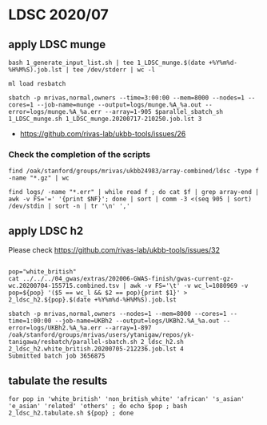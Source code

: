# LDSC 2020/07

## apply LDSC munge

```{bash}
bash 1_generate_input_list.sh | tee 1_LDSC_munge.$(date +%Y%m%d-%H%M%S).job.lst | tee /dev/stderr | wc -l

ml load resbatch

sbatch -p mrivas,normal,owners --time=3:00:00 --mem=8000 --nodes=1 --cores=1 --job-name=munge --output=logs/munge.%A_%a.out --error=logs/munge.%A_%a.err --array=1-905 $parallel_sbatch_sh 1_LDSC_munge.sh 1_LDSC_munge.20200717-210250.job.lst 3
```

- https://github.com/rivas-lab/ukbb-tools/issues/26

### Check the completion of the scripts

```
find /oak/stanford/groups/mrivas/ukbb24983/array-combined/ldsc -type f -name "*.gz" | wc
```

```
find logs/ -name "*.err" | while read f ; do cat $f | grep array-end | awk -v FS='=' '{print $NF}'; done | sort | comm -3 <(seq 905 | sort) /dev/stdin | sort -n | tr '\n' ','
```

## apply LDSC h2

Please check https://github.com/rivas-lab/ukbb-tools/issues/32

```{bash}

pop="white_british"
cat ../../../04_gwas/extras/202006-GWAS-finish/gwas-current-gz-wc.20200704-155715.combined.tsv | awk -v FS='\t' -v wc_l=1080969 -v pop=${pop} '($5 == wc_l && $2 == pop){print $1}' > 2_ldsc_h2.${pop}.$(date +%Y%m%d-%H%M%S).job.lst

sbatch -p mrivas,normal,owners --nodes=1 --mem=8000 --cores=1 --time=1:00:00 --job-name=UKBh2 --output=logs/UKBh2.%A_%a.out --error=logs/UKBh2.%A_%a.err --array=1-897 /oak/stanford/groups/mrivas/users/ytanigaw/repos/yk-tanigawa/resbatch/parallel-sbatch.sh 2_ldsc_h2.sh 2_ldsc_h2.white_british.20200705-212236.job.lst 4
Submitted batch job 3656875
```

## tabulate the results

```{bash}
for pop in 'white_british' 'non_british_white' 'african' 's_asian' 'e_asian' 'related' 'others' ; do echo $pop ; bash 2_ldsc_h2.tabulate.sh ${pop} ; done
```

